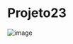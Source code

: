 # Projeto23

![image](https://user-images.githubusercontent.com/111763432/200378956-a46f1a6e-5d1f-4420-89c3-7832bc04ed94.png)

